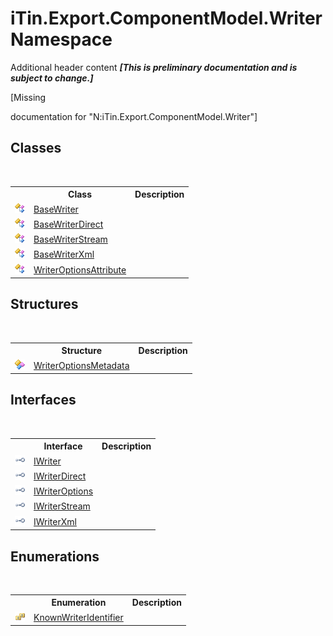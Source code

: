 # iTin.Export.ComponentModel.Writer Namespace
Additional header content _**\[This is preliminary documentation and is subject to change.\]**_

\[Missing <summary> documentation for "N:iTin.Export.ComponentModel.Writer"\]


## Classes
&nbsp;<table><tr><th></th><th>Class</th><th>Description</th></tr><tr><td>![Public class](media/pubclass.gif "Public class")</td><td><a href="622c2a74-37fd-6371-50a4-4fb71f92c4b0">BaseWriter</a></td><td /></tr><tr><td>![Public class](media/pubclass.gif "Public class")</td><td><a href="719e7011-f7c4-1416-d878-ef7a603e3033">BaseWriterDirect</a></td><td /></tr><tr><td>![Public class](media/pubclass.gif "Public class")</td><td><a href="7877f812-2506-e8a8-e26d-24e78abfbfc3">BaseWriterStream</a></td><td /></tr><tr><td>![Public class](media/pubclass.gif "Public class")</td><td><a href="d550616a-d900-c3de-e2c8-928fba6d9590">BaseWriterXml</a></td><td /></tr><tr><td>![Public class](media/pubclass.gif "Public class")</td><td><a href="aec559c6-5038-bfe4-63cf-3b9751d28888">WriterOptionsAttribute</a></td><td /></tr></table>

## Structures
&nbsp;<table><tr><th></th><th>Structure</th><th>Description</th></tr><tr><td>![Public structure](media/pubstructure.gif "Public structure")</td><td><a href="b24b9473-149a-afa2-64da-5ce5062b5695">WriterOptionsMetadata</a></td><td /></tr></table>

## Interfaces
&nbsp;<table><tr><th></th><th>Interface</th><th>Description</th></tr><tr><td>![Public interface](media/pubinterface.gif "Public interface")</td><td><a href="4a4ec51e-0091-39cb-54a3-b986f5b6ed9a">IWriter</a></td><td /></tr><tr><td>![Public interface](media/pubinterface.gif "Public interface")</td><td><a href="113a802f-6cfd-19ec-ece0-7a6b14e1b0a8">IWriterDirect</a></td><td /></tr><tr><td>![Public interface](media/pubinterface.gif "Public interface")</td><td><a href="7dc19c86-bbb3-e4b8-ec21-c39d72810221">IWriterOptions</a></td><td /></tr><tr><td>![Public interface](media/pubinterface.gif "Public interface")</td><td><a href="615aecae-a6c0-0e8a-5163-e1457722d981">IWriterStream</a></td><td /></tr><tr><td>![Public interface](media/pubinterface.gif "Public interface")</td><td><a href="835234e0-ea79-3da8-8c3b-b7f75eb3758e">IWriterXml</a></td><td /></tr></table>

## Enumerations
&nbsp;<table><tr><th></th><th>Enumeration</th><th>Description</th></tr><tr><td>![Public enumeration](media/pubenumeration.gif "Public enumeration")</td><td><a href="92bd61aa-d010-0249-78ed-58e42a9e09bc">KnownWriterIdentifier</a></td><td /></tr></table>&nbsp;
